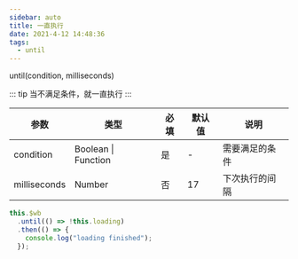 ```yaml
---
sidebar: auto
title: 一直执行
date: 2021-4-12 14:48:36
tags:
  - until
---
```


until(condition, milliseconds)

::: tip
当不满足条件，就一直执行
:::

| 参数         | 类型                | 必填 | 默认值 | 说明           |
| ------------ | ------------------- | ---- | ------ | -------------- |
| condition    | Boolean \| Function | 是   | -      | 需要满足的条件 |
| milliseconds | Number              | 否   | 17     | 下次执行的间隔 |

```javascript
this.$wb
  .until(() => !this.loading)
  .then(() => {
    console.log("loading finished");
  });
```
